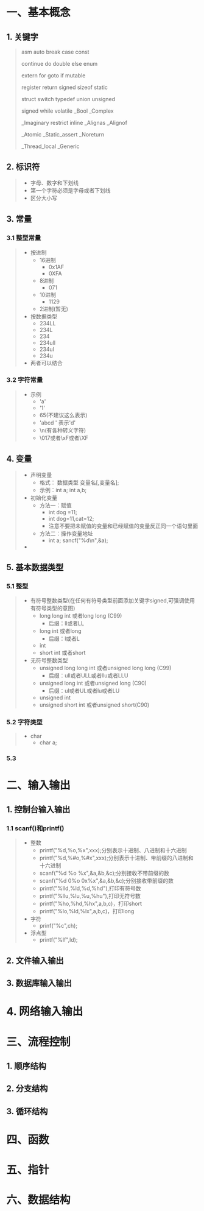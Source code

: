 # 一、基本概念

## 1. 关键字

> asm 			auto 			break 			case 			const 	
>
> continue	do 				double 	 	  else 			enum 	
>
> extern 		for				goto 				if				 mutable 			
>
> register		return 		signed 			sizeof 		static 					
>
> struct 		  switch 		typedef   	 	union 		unsigned 
>
> signed 		while 			volatile 			_Bool 		_Complex 
>
> _Imaginary restrict 		inline 				_Alignas 	_Alignof 
>
> _Atomic		_Static_assert  					_Noreturn  
>
> _Thread_local	_Generic

## 2. 标识符

> - 字母、数字和下划线
> - 第一个字符必须是字母或者下划线
> - 区分大小写

## 3. 常量

### 3.1 整型常量

> - 按进制
>   - 16进制
>     - 0x1AF
>     - 0XFA
>   - 8进制
>     - 071
>   - 10进制
>     - 1129
>   - 2进制(暂无)
> - 按数据类型
>   - 234LL
>   - 234L
>   - 234
>   - 234ull
>   - 234ul
>   - 234u
> - 两者可以结合

### 3.2 字符常量

> - 示例
>   - 'a'
>   - '1'
>   - 65(不建议这么表示)
>   - 'abcd ' 表示'd'
>   - \n(有各种转义字符)
>   - \017或者\xF或者\XF

## 4. 变量

> - 声明变量
>   - 格式： 数据类型 变量名[,变量名];
>   - 示例：int a; int a,b;
> - 初始化变量
>   - 方法一：赋值
>     - int dog =11;
>     - int dog=11,cat=12;
>     - 注意不要把未赋值的变量和已经赋值的变量反正同一个语句里面
>   - 方法二：操作变量地址
>     - int a; sancf("%d\n",&a);
> - 

## 5. 基本数据类型 

### 5.1 整型

> - 有符号整数类型(在任何有符号类型前面添加关键字signed,可强调使用有符号类型的意图)
>   - long long int 或者long long (C99)
>     - 后缀：ll或者LL
>   - long int 或者long 
>     - 后缀：l或者L
>   - int 
>   - short int 或者short
> - 无符号整数类型
>   - unsigned long long int 或者unsigned long long (C99)
>     - 后缀：ull或者ULL或者llu或者LLU
>   - unsigned long int 或者unsigned long (C90)
>     - 后缀：ul或者UL或者lu或者LU
>   - unsigned int 
>   - unsigned short int 或者unsigned short(C90)

### 5.2 字符类型

> - char
>   - char a;

### 5.3 

# 二、输入输出

## 1. 控制台输入输出

### 1.1 scanf()和printf()

> - 整数
>   - printf("%d,%o,%x",xxx);分别表示十进制、八进制和十六进制
>   - printf("%d,%#o,%#x",xxx);分别表示十进制、带前缀的八进制和十六进制
>   - scanf("%d %o %x",&a,&b,&c);分别接收不带前缀的数
>   - scanf("%d 0%o 0x%x",&a,&b,&c);分别接收带前缀的数
>   - printf("%lld,%ld,%d,%hd"),打印有符号数
>   - printf("%llu,%lu,%u,%hu"),打印无符号数
>   - printf("%ho,%hd,%hx",a,b,c)，打印short
>   - printf("%lo,%ld,%lx",a,b,c)，打印long
> - 字符
>   - prinf("%c",ch);
> - 浮点型
>   - printf("%lf",ld);

## 2. 文件输入输出

## 3. 数据库输入输出

# 4. 网络输入输出



# 三、流程控制

## 1. 顺序结构

## 2. 分支结构

## 3. 循环结构

# 四、函数

# 五、指针

# 六、数据结构

